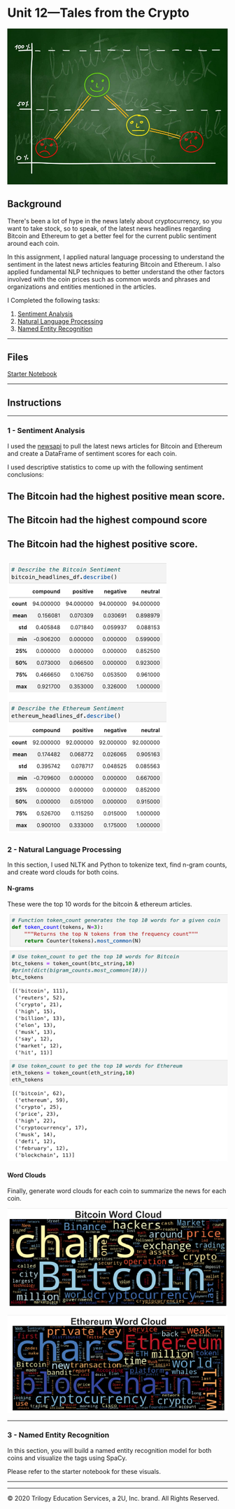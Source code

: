 # Unit 12—Tales from the Crypto

![Stock Sentiment](Images/sentimental.jpeg)

## Background

There's been a lot of hype in the news lately about cryptocurrency, so you want to take stock, so to speak, of the latest news headlines regarding Bitcoin and Ethereum to get a better feel for the current public sentiment around each coin.

In this assignment, I applied natural language processing to understand the sentiment in the latest news articles featuring Bitcoin and Ethereum. I also applied fundamental NLP techniques to better understand the other factors involved with the coin prices such as common words and phrases and organizations and entities mentioned in the articles.

I Completed the following tasks:

1. [Sentiment Analysis](#1---Sentiment-Analysis)
2. [Natural Language Processing](#2---Natural-Language-Processing)
3. [Named Entity Recognition](#3---Named-Entity-Recognition)

---

## Files

[Starter Notebook](Starter_Code/crypto_sentiment.ipynb)

---

## Instructions

----

### 1 - Sentiment Analysis

I used the [newsapi](https://newsapi.org/) to pull the latest news articles for Bitcoin and Ethereum and create a DataFrame of sentiment scores for each coin.

I used descriptive statistics to come up with the following sentiment conclusions:

## The Bitcoin had the highest positive mean score.

## The Bitcoin had the highest compound score

## The Bitcoin had the highest positive score.

![Sentiment Scores](Images/Sentiment_Scores.png)
---

### 2 - Natural Language Processing

In this section, I used NLTK and Python to tokenize text, find n-gram counts, and create word clouds for both coins. 


#### N-grams

These were the top 10 words for the bitcoin & ethereum articles.

![NLP_tokens_top10words.png](Images/NLP_tokens_top10words.png)

#### Word Clouds

Finally, generate word clouds for each coin to summarize the news for each coin.

![btc-word-cloud.png](Images/btc-word-cloud.png)

![eth-word-cloud.png](Images/eth-word-cloud.png)

---

### 3 - Named Entity Recognition

In this section, you will build a named entity recognition model for both coins and visualize the tags using SpaCy.

Please refer to the starter notebook for these visuals.

---

---

© 2020 Trilogy Education Services, a 2U, Inc. brand. All Rights Reserved.
